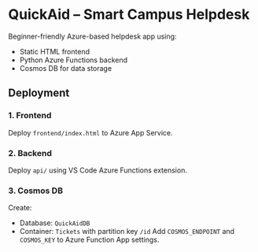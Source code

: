 # QuickAid – Smart Campus Helpdesk

Beginner-friendly Azure-based helpdesk app using:
- Static HTML frontend
- Python Azure Functions backend
- Cosmos DB for data storage

## Deployment

### 1. Frontend
Deploy `frontend/index.html` to Azure App Service.

### 2. Backend
Deploy `api/` using VS Code Azure Functions extension.

### 3. Cosmos DB
Create:
- Database: `QuickAidDB`
- Container: `Tickets` with partition key `/id`
Add `COSMOS_ENDPOINT` and `COSMOS_KEY` to Azure Function App settings.
